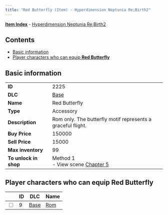 ```yaml
---
title: "Red Butterfly (Item) - Hyperdimension Neptunia Re;Birth2"
---
```


[**Item Index**](/neptunia/rb2/item/index.html) - [Hyperdimension Neptunia Re;Birth2](/neptunia/rb2)

## Contents

- [Basic information](#basic-information)
- [Player characters who can equip **Red Butterfly**](#player-characters-who-can-equip-red-butterfly)

## Basic information

|   |   |
| -- | -- |
| **ID** | 2225 |
| **DLC** | [Base](/neptunia/rb2/dlc/0-base.html) |
| **Name** | Red Butterfly |
| **Type** | Accessory |
| **Description** | Rom only. The butterfly motif represents a graceful flight. |
| **Buy Price** | 150000 |
| **Sell Price** | 15000 |
| **Max inventory** | 99 |
| **To unlock in shop** | Method 1<br />- View scene [Chapter 5](/neptunia/rb2/scene/0-351-chapter-5.html) |

## Player characters who can equip **Red Butterfly**

|    | ID | DLC | Name |
| -- | -- | --- | ---- |
| <input type="checkbox" id="rb2-player-0-9" class="trackbox" /> | 9 | [Base](/neptunia/rb2/dlc/0-base.html) | [Rom](/neptunia/rb2/player/0-9-rom.html) |